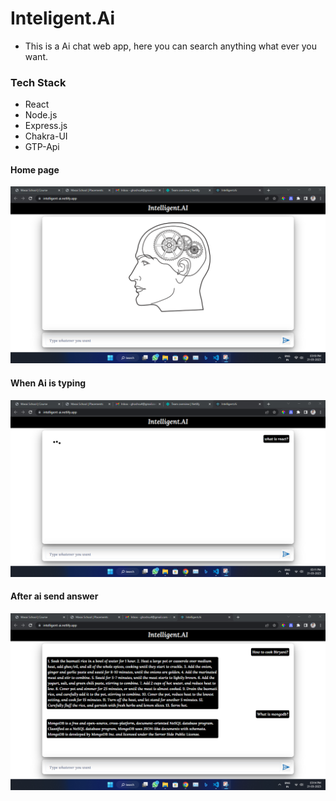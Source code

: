 # Inteligent.Ai
 
 * This is a Ai chat web app, here you can search anything what ever you want.

 ### Tech Stack
 * React 
 * Node.js
 * Express.js
 * Chakra-UI
 * GTP-Api
 
 #### Home page 
 <img src="./readmeImages/homepage.png">

 #### When Ai is typing 
<img src="./readmeImages/loading.png">
 
  #### After ai send answer
  <img src="./readmeImages/message.png">

